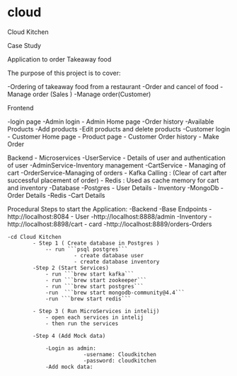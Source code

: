 # cloud
Cloud Kitchen


Case Study

Application to order Takeaway food

The purpose of this project is to cover:

-Ordering of takeaway food from a restaurant
-Order and cancel of food 
-Manage order (Sales )
-Manage order(Customer)


Frontend

-login page
-Admin login - Admin Home page
		      -Order history
		      -Available Products
	  	      -Add products
		      -Edit products and delete products
-Customer login - Customer Home page
			   - Product page
			   - Customer Order history
			   - Make Order
 
Backend
		- Microservices
				-UserService - Details of user and authentication of user
				-AdminService-Inventory management
				-CartService - Managing of cart 
				-OrderService-Managing of orders
		- Kafka Calling : (Clear of cart after successful placement of order)
		- Redis : Used as cache memory for cart and inventory
		-Database
				-Postgres 
					- User Details
					- Inventory
				-MongoDb
					-Order Details
				-Redis
					-Cart Details

Procedural Steps to start the Application:
 	-Backend
		-Base Endpoints
				-http://localhost:8084 - User 
				-http://localhost:8888/admin -Inventory
				-http://localhost:8898/cart - card
				-http://localhost:8889/orders-Orders


	-cd Cloud Kitchen
			- Step 1 ( Create database in Postgres )
				-- run ```psql postgres```
		                 - create database user
		                 - create database inventory
			-Step 2 (Start Services)
				- run ```brew start kafka```
				- run ```brew start zookeeper```
				- run ```brew start postgres```
				-run  ```brew start mongodb-community@4.4```
				-run ```brew start redis```

			- Step 3 ( Run MicroServices in intelij)
	 			- open each services in intelij
				- then run the services

			-Step 4 (Add Mock data)
					
				-Login as admin:
							-username: Cloudkitchen
							-password: cloudkitchen
				-Add mock data:



